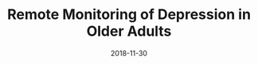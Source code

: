 ---
title: Remote Monitoring of Depression in Older Adults
date: '2018-11-30'
area: inprogress
subdomain: Mental Health
status: Design
authors:
  - authorimage: /images/uploads/alexopoulos.jpg
    authorname: 'George Alexopoulos, MD'
    authorrole: Principal Investigator
  - authorimage: /images/uploads/kanellopoulos.jpg
    authorname: 'Dora Kanellopoulos, PhD'
    authorrole: Co-Investigator
summary: >-
  Test the effectiveness of a mobile app to replace in person therapy sessions and to track physical health through an activity tracker among depressed adults older than 50 years.
results:
  - result:
features:
  - feature: Device Integrations
  - feature: SMS Conversations
spotlight: false
pubs:
condition: Hypertension
intervention: Wearables & remote monitoring
outcome: Increased physical activity
dedicatedpage: false
label: Standard of Care 
image: /images/uploads/hsm.01.jpg
---